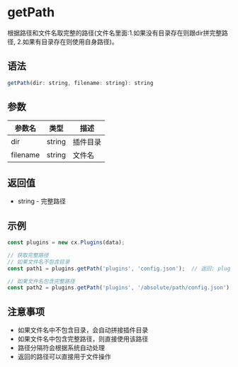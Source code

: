 # getPath

根据路径和文件名取完整的路径(文件名里面:1.如果没有目录存在则跟dir拼完整路径, 2.如果有目录存在则使用自身路径)。

## 语法

```javascript
getPath(dir: string, filename: string): string
```

## 参数

| 参数名 | 类型 | 描述 |
|--------|------|------|
| dir | string | 插件目录 |
| filename | string | 文件名 |

## 返回值

- string - 完整路径

## 示例

```javascript
const plugins = new cx.Plugins(data);

// 获取完整路径
// 如果文件名不包含目录
const path1 = plugins.getPath('plugins', 'config.json');  // 返回: plugins/config.json

// 如果文件名包含完整路径
const path2 = plugins.getPath('plugins', '/absolute/path/config.json');  // 返回: /absolute/path/config.json
```

## 注意事项

- 如果文件名中不包含目录，会自动拼接插件目录
- 如果文件名中包含完整路径，则直接使用该路径
- 路径分隔符会根据系统自动处理
- 返回的路径可以直接用于文件操作 